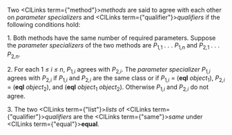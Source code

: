  



Two <ClLinks  term={"method"}><i>methods</i></ClLinks> are said to agree with each other on *parameter specializers* and <ClLinks  term={"qualifier"}><i>qualifiers</i></ClLinks> if the following conditions hold: 



1\. Both methods have the same number of required parameters. Suppose the <i>parameter specializers</i> of the two methods are <i>P</i><sub>1<i>,</i>1</sub> <i>. . . P</i><sub>1<i>,n</i></sub> and <i>P</i><sub>2<i>,</i>1</sub> <i>. . . P</i><sub>2<i>,n</i></sub>. 



2\. For each 1 <i>≤ i ≤ n</i>, <i>P</i><sub>1<i>,i</i></sub> agrees with <i>P</i><sub>2<i>,i</i></sub>. The <i>parameter specializer P</i><sub>1<i>,i</i></sub> agrees with <i>P</i><sub>2<i>,i</i></sub> if <i>P</i><sub>1<i>,i</i></sub> and <i>P</i><sub>2<i>,i</i></sub> are the same class or if <i>P</i><sub>1<i>,i</i></sub> = (<b>eql</b> <i>object</i><sub>1</sub>), <i>P</i><sub>2<i>,i</i></sub> = (<b>eql</b> <i>object</i><sub>2</sub>), and (<b>eql</b> <i>object</i><sub>1</sub> <i>object</i><sub>2</sub>). Otherwise <i>P</i><sub>1<i>,i</i></sub> and <i>P</i><sub>2<i>,i</i></sub> do not agree. 



3\. The two <ClLinks  term={"list"}><i>lists</i></ClLinks> of <ClLinks  term={"qualifier"}><i>qualifiers</i></ClLinks> are the <ClLinks  term={"same"}><i>same</i></ClLinks> under <ClLinks  term={"equal"}><b>equal</b></ClLinks>. 



